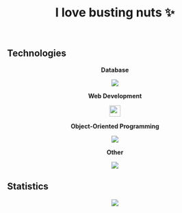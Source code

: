 <h1 align="center">I love busting nuts ✨</h1>
<br>


<h2>Technologies</h2>
<div align="center">
  
  <b>Database</b>
    
  <img src="https://skillicons.dev/icons?i=mysql"/>
  
  <b>Web Development</b>
    
  <img height="26px" src="https://skillicons.dev/icons?i=html,css,js,nodejs"/>
  
  <b>Object-Oriented Programming</b>
    
  <img src="https://skillicons.dev/icons?i=cs"/>
  
  <b>Other</b>
    
  <img src="https://skillicons.dev/icons?i=java"/>

</div>


## Statistics
<div align="center">
<img src="http://github-profile-summary-cards.vercel.app/api/cards/profile-details?username=deltagamingch&theme=tokyonight"/>
</div>
